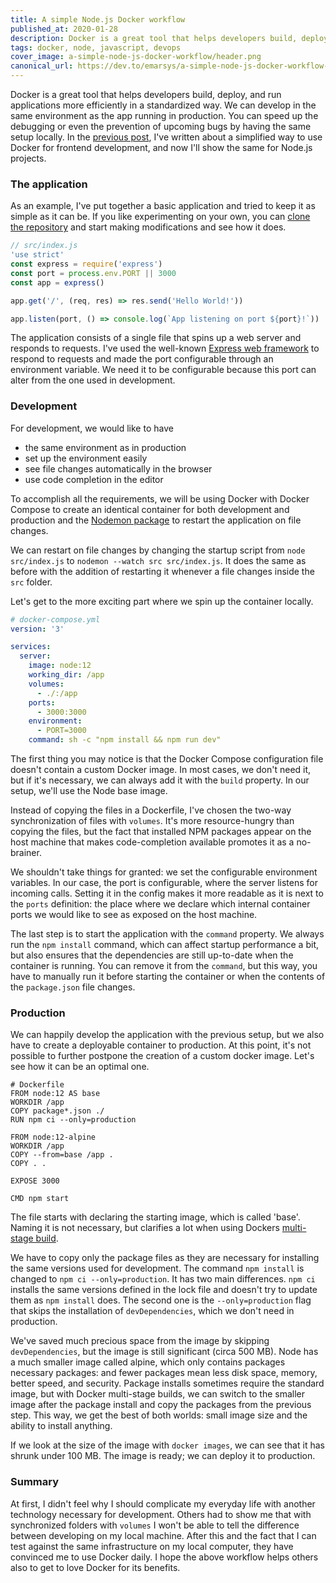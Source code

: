 ```yaml
---
title: A simple Node.js Docker workflow
published_at: 2020-01-28
description: Docker is a great tool that helps developers build, deploy, and run applications more efficiently in a standardized way. We can develop in the same environment as the app running in production.
tags: docker, node, javascript, devops
cover_image: a-simple-node-js-docker-workflow/header.png
canonical_url: https://dev.to/emarsys/a-simple-node-js-docker-workflow-18dh
---
```


Docker is a great tool that helps developers build, deploy, and run applications more efficiently in a standardized way. We can develop in the same environment as the app running in production. You can speed up the debugging or even the prevention of upcoming bugs by having the same setup locally. In the [previous post](https://dev.to/vuesomedev/frontend-development-with-docker-simplified-254i), I've written about a simplified way to use Docker for frontend development, and now I'll show the same for Node.js projects.

### The application

As an example, I've put together a basic application and tried to keep it as simple as it can be. If you like experimenting on your own, you can [clone the repository](https://github.com/vuesomedev/node-docker-workflow) and start making modifications and see how it does.

```javascript
// src/index.js
'use strict'
const express = require('express')
const port = process.env.PORT || 3000
const app = express()

app.get('/', (req, res) => res.send('Hello World!'))

app.listen(port, () => console.log(`App listening on port ${port}!`))
```

The application consists of a single file that spins up a web server and responds to requests. I've used the well-known [Express web framework](https://expressjs.com/) to respond to requests and made the port configurable through an environment variable. We need it to be configurable because this port can alter from the one used in development.

### Development

For development, we would like to have

- the same environment as in production
- set up the environment easily
- see file changes automatically in the browser
- use code completion in the editor

To accomplish all the requirements, we will be using Docker with Docker Compose to create an identical container for both development and production and the [Nodemon package](https://nodemon.io/) to restart the application on file changes.

We can restart on file changes by changing the startup script from `node src/index.js` to `nodemon --watch src src/index.js`. It does the same as before with the addition of restarting it whenever a file changes inside the `src` folder.

Let's get to the more exciting part where we spin up the container locally.

```yaml
# docker-compose.yml
version: '3'

services:
  server:
    image: node:12
    working_dir: /app
    volumes:
      - ./:/app
    ports:
      - 3000:3000
    environment:
      - PORT=3000
    command: sh -c "npm install && npm run dev"
```

The first thing you may notice is that the Docker Compose configuration file doesn't contain a custom Docker image. In most cases, we don't need it, but if it's necessary, we can always add it with the `build` property. In our setup, we'll use the Node base image.

Instead of copying the files in a Dockerfile, I've chosen the two-way synchronization of files with `volumes`. It's more resource-hungry than copying the files, but the fact that installed NPM packages appear on the host machine that makes code-completion available promotes it as a no-brainer.

We shouldn't take things for granted: we set the configurable environment variables. In our case, the port is configurable, where the server listens for incoming calls. Setting it in the config makes it more readable as it is next to the `ports` definition: the place where we declare which internal container ports we would like to see as exposed on the host machine.

The last step is to start the application with the `command` property. We always run the `npm install` command, which can affect startup performance a bit, but also ensures that the dependencies are still up-to-date when the container is running. You can remove it from the `command`, but this way, you have to manually run it before starting the container or when the contents of the `package.json` file changes.

### Production

We can happily develop the application with the previous setup, but we also have to create a deployable container to production. At this point, it's not possible to further postpone the creation of a custom docker image. Let's see how it can be an optimal one.

```docker
# Dockerfile
FROM node:12 AS base
WORKDIR /app
COPY package*.json ./
RUN npm ci --only=production

FROM node:12-alpine
WORKDIR /app
COPY --from=base /app .
COPY . .

EXPOSE 3000

CMD npm start
```

The file starts with declaring the starting image, which is called 'base'. Naming it is not necessary, but clarifies a lot when using Dockers [multi-stage build](https://docs.docker.com/develop/develop-images/multistage-build/).

We have to copy only the package files as they are necessary for installing the same versions used for development. The command `npm install` is changed to `npm ci --only=production`. It has two main differences. `npm ci` installs the same versions defined in the lock file and doesn't try to update them as `npm install` does. The second one is the `--only=production` flag that skips the installation of `devDependencies`, which we don't need in production.

We've saved much precious space from the image by skipping `devDependencies`, but the image is still significant (circa 500 MB). Node has a much smaller image called alpine, which only contains packages necessary packages: and fewer packages mean less disk space, memory, better speed, and security. Package installs sometimes require the standard image, but with Docker multi-stage builds, we can switch to the smaller image after the package install and copy the packages from the previous step. This way, we get the best of both worlds: small image size and the ability to install anything.

If we look at the size of the image with `docker images`, we can see that it has shrunk under 100 MB. The image is ready; we can deploy it to production.

### Summary

At first, I didn't feel why I should complicate my everyday life with another technology necessary for development. Others had to show me that with synchronized folders with `volumes` I won't be able to tell the difference between developing on my local machine. After this and the fact that I can test against the same infrastructure on my local computer, they have convinced me to use Docker daily. I hope the above workflow helps others also to get to love Docker for its benefits.
